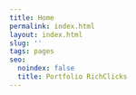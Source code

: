 ```yaml
---
title: Home
permalink: index.html
layout: index.html
slug: ''
tags: pages
seo:
  noindex: false
  title: Portfolio RichClicks
---
```



